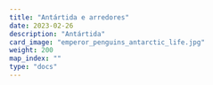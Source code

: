 ```yaml
---
title: "Antártida e arredores"
date: 2023-02-26
description: "Antártida"
card_image: "emperor_penguins_antarctic_life.jpg"
weight: 200
map_index: ""
type: "docs"
---
```

